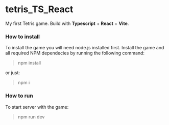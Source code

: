 # tetris_TS_React

My first Tetris game. Build with **Typescript** + **React** + **Vite**.

### How to install

 To install the game you will need node.js installed first.
 Install the game and all required NPM dependecies  by running the following command:

 >npm install 
 
 or just:
 
 >npm i

 ### How to run
 
 To start server with the game:

 >npm run dev
